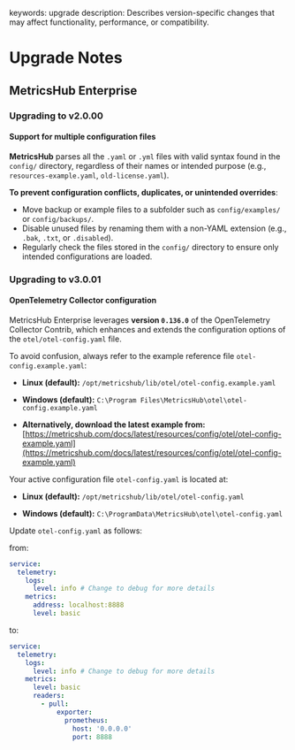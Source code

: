 keywords: upgrade
description: Describes version-specific changes that may affect functionality, performance, or compatibility.

# Upgrade Notes

<!-- MACRO{toc|fromDepth=1|toDepth=2|id=toc} -->

## MetricsHub Enterprise

### Upgrading to v2.0.00

#### Support for multiple configuration files

**MetricsHub** parses all the `.yaml` or `.yml` files with valid syntax found in the `config/` directory, regardless of their names or intended purpose (e.g., `resources-example.yaml`, `old-license.yaml`).

**To prevent configuration conflicts, duplicates, or unintended overrides**:

* Move backup or example files to a subfolder such as `config/examples/` or `config/backups/`.
* Disable unused files by renaming them with a non-YAML extension (e.g., `.bak`, `.txt`, or `.disabled`).
* Regularly check the files stored in the `config/` directory to ensure only intended configurations are loaded.

### Upgrading to v3.0.01

#### OpenTelemetry Collector configuration

MetricsHub Enterprise leverages **version `0.136.0`** of the OpenTelemetry Collector Contrib, which enhances and extends the configuration options of the `otel/otel-config.yaml` file.

To avoid confusion, always refer to the example reference file `otel-config.example.yaml`:

* **Linux (default):**
  `/opt/metricshub/lib/otel/otel-config.example.yaml`

* **Windows (default):**
  `C:\Program Files\MetricsHub\otel\otel-config.example.yaml`

* **Alternatively, download the latest example from:**
  [https://metricshub.com/docs/latest/resources/config/otel/otel-config-example.yaml](https://metricshub.com/docs/latest/resources/config/otel/otel-config-example.yaml)

Your active configuration file `otel-config.yaml` is located at:

* **Linux (default):**
  `/opt/metricshub/lib/otel/otel-config.yaml`

* **Windows (default):**
  `C:\ProgramData\MetricsHub\otel\otel-config.yaml`

Update `otel-config.yaml` as follows:

from:

```yaml
service:
  telemetry:
    logs:
      level: info # Change to debug for more details
    metrics:
      address: localhost:8888
      level: basic
```

to:

```yaml
service:
  telemetry:
    logs:
      level: info # Change to debug for more details
    metrics:
      level: basic
      readers:
        - pull:
            exporter:
              prometheus:
                host: '0.0.0.0'
                port: 8888
```

